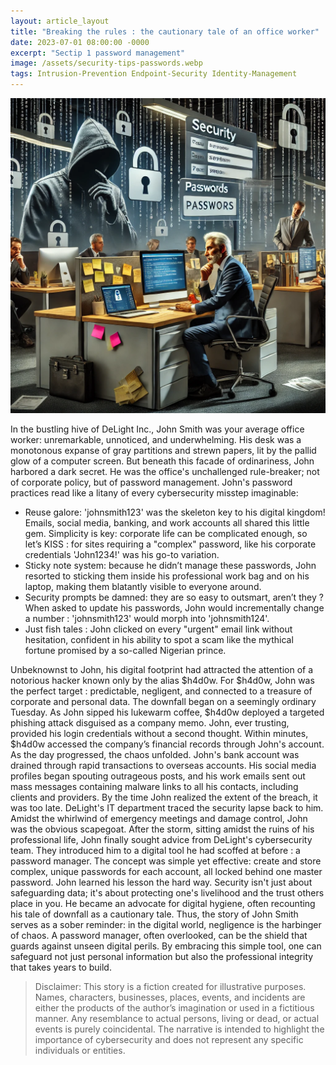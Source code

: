 ```yaml
---
layout: article_layout
title: "Breaking the rules : the cautionary tale of an office worker"
date: 2023-07-01 08:00:00 -0000
excerpt: "Sectip 1 password management"
image: /assets/security-tips-passwords.webp
tags: Intrusion-Prevention Endpoint-Security Identity-Management
---
```


![Illustrated by our virtual artist, capturing the chaos of cybersecurity gone wrong.](/assets/security-tips-passwords.webp)

In the bustling hive of DeLight Inc., John Smith was your average office worker: unremarkable, unnoticed, and underwhelming. His desk was a monotonous expanse of gray partitions and strewn papers, lit by the pallid glow of a computer screen. But beneath this facade of ordinariness, John harbored a dark secret. He was the office's unchallenged rule-breaker; not of corporate policy, but of password management.
John's password practices read like a litany of every cybersecurity misstep imaginable:
- Reuse galore: 'johnsmith123' was the skeleton key to his digital kingdom! Emails, social media, banking, and work accounts all shared this little gem.
Simplicity is key: corporate life can be complicated enough, so let’s KISS : for sites requiring a "complex" password, like his corporate credentials 'John1234!' was his go-to variation.
- Sticky note system: because he didn’t manage these passwords, John resorted to sticking them inside his professional work bag and on his laptop, making them blatantly visible to everyone around.
- Security prompts be damned: they are so easy to outsmart, aren’t they ? When asked to update his passwords, John would incrementally change a number : 'johnsmith123' would morph into 'johnsmith124'.
- Just fish tales : John clicked on every "urgent" email link without hesitation, confident in his ability to spot a scam like the mythical fortune promised by a so-called Nigerian prince.

Unbeknownst to John, his digital footprint had attracted the attention of a notorious hacker known only by the alias $h4d0w. For $h4d0w, John was the perfect target : predictable, negligent, and connected to a treasure of corporate and personal data.
The downfall began on a seemingly ordinary Tuesday. As John sipped his lukewarm coffee, $h4d0w deployed a targeted phishing attack disguised as a company memo. John, ever trusting, provided his login credentials without a second thought. Within minutes, $h4d0w accessed the company’s financial records through John's account.
As the day progressed, the chaos unfolded. John's bank account was drained through rapid transactions to overseas accounts. His social media profiles began spouting outrageous posts, and his work emails sent out mass messages containing malware links to all his contacts, including clients and providers.
By the time John realized the extent of the breach, it was too late. DeLight's IT department traced the security lapse back to him. Amidst the whirlwind of emergency meetings and damage control, John was the obvious scapegoat.
After the storm, sitting amidst the ruins of his professional life, John finally sought advice from DeLight's cybersecurity team. They introduced him to a digital tool he had scoffed at before : a password manager. The concept was simple yet effective: create and store complex, unique passwords for each account, all locked behind one master password.
John learned his lesson the hard way. Security isn't just about safeguarding data; it's about protecting one's livelihood and the trust others place in you. He became an advocate for digital hygiene, often recounting his tale of downfall as a cautionary tale.
Thus, the story of John Smith serves as a sober reminder: in the digital world, negligence is the harbinger of chaos. A password manager, often overlooked, can be the shield that guards against unseen digital perils. By embracing this simple tool, one can safeguard not just personal information but also the professional integrity that takes years to build.

>Disclaimer: This story is a fiction created for illustrative purposes. Names, characters, businesses, places, events, and incidents are either the products of the author’s imagination or used in a fictitious manner. Any resemblance to actual persons, living or dead, or actual events is purely coincidental. The narrative is intended to highlight the importance of cybersecurity and does not represent any specific individuals or entities.
